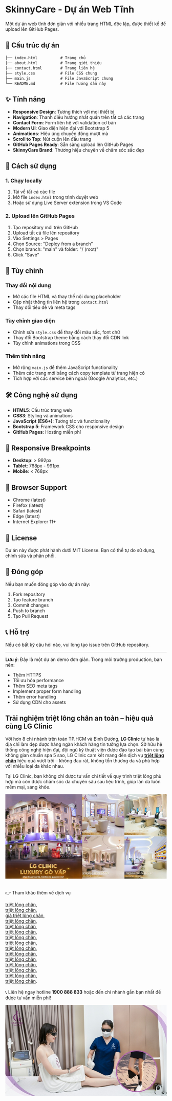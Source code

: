 # SkinnyCare - Dự án Web Tĩnh

Một dự án web tĩnh đơn giản với nhiều trang HTML độc lập, được thiết kế để upload lên GitHub Pages.

## 📁 Cấu trúc dự án

```
├── index.html          # Trang chủ
├── about.html          # Trang giới thiệu
├── contact.html        # Trang liên hệ
├── style.css           # File CSS chung
├── main.js             # File JavaScript chung
└── README.md           # File hướng dẫn này
```

## ✨ Tính năng

- **Responsive Design**: Tương thích với mọi thiết bị
- **Navigation**: Thanh điều hướng nhất quán trên tất cả các trang
- **Contact Form**: Form liên hệ với validation cơ bản
- **Modern UI**: Giao diện hiện đại với Bootstrap 5
- **Animations**: Hiệu ứng chuyển động mượt mà
- **Scroll to Top**: Nút cuộn lên đầu trang
- **GitHub Pages Ready**: Sẵn sàng upload lên GitHub Pages
- **SkinnyCare Brand**: Thương hiệu chuyên về chăm sóc sắc đẹp

## 🚀 Cách sử dụng

### 1. Chạy locally
1. Tải về tất cả các file
2. Mở file `index.html` trong trình duyệt web
3. Hoặc sử dụng Live Server extension trong VS Code

### 2. Upload lên GitHub Pages
1. Tạo repository mới trên GitHub
2. Upload tất cả file lên repository
3. Vào Settings > Pages
4. Chọn Source: "Deploy from a branch"
5. Chọn branch: "main" và folder: "/ (root)"
6. Click "Save"

## 🎨 Tùy chỉnh

### Thay đổi nội dung
- Mở các file HTML và thay thế nội dung placeholder
- Cập nhật thông tin liên hệ trong `contact.html`
- Thay đổi tiêu đề và meta tags

### Tùy chỉnh giao diện
- Chỉnh sửa `style.css` để thay đổi màu sắc, font chữ
- Thay đổi Bootstrap theme bằng cách thay đổi CDN link
- Tùy chỉnh animations trong CSS

### Thêm tính năng
- Mở rộng `main.js` để thêm JavaScript functionality
- Thêm các trang mới bằng cách copy template từ trang hiện có
- Tích hợp với các service bên ngoài (Google Analytics, etc.)

## 🛠️ Công nghệ sử dụng

- **HTML5**: Cấu trúc trang web
- **CSS3**: Styling và animations
- **JavaScript (ES6+)**: Tương tác và functionality
- **Bootstrap 5**: Framework CSS cho responsive design
- **GitHub Pages**: Hosting miễn phí

## 📱 Responsive Breakpoints

- **Desktop**: > 992px
- **Tablet**: 768px - 991px
- **Mobile**: < 768px

## 🔧 Browser Support

- Chrome (latest)
- Firefox (latest)
- Safari (latest)
- Edge (latest)
- Internet Explorer 11+

## 📄 License

Dự án này được phát hành dưới MIT License. Bạn có thể tự do sử dụng, chỉnh sửa và phân phối.

## 🤝 Đóng góp

Nếu bạn muốn đóng góp vào dự án này:
1. Fork repository
2. Tạo feature branch
3. Commit changes
4. Push to branch
5. Tạo Pull Request

## 📞 Hỗ trợ

Nếu có bất kỳ câu hỏi nào, vui lòng tạo issue trên GitHub repository.

---

**Lưu ý**: Đây là một dự án demo đơn giản. Trong môi trường production, bạn nên:
- Thêm HTTPS
- Tối ưu hóa performance
- Thêm SEO meta tags
- Implement proper form handling
- Thêm error handling
- Sử dụng CDN cho assets 

<h2 id="lgclinic"><strong>Trải nghiệm triệt lông chân an toàn – hiệu quả cùng LG Clinic</strong></h2>
<p>Với hơn 8 chi nhánh trên toàn TP.HCM và Bình Dương, <strong>LG Clinic</strong> tự hào là địa chỉ làm đẹp được hàng ngàn khách hàng tin tưởng lựa chọn. Sở hữu hệ thống công nghệ hiện đại, đội ngũ kỹ thuật viên được đào tạo bài bản cùng không
gian chuẩn spa 5 sao, LG Clinic cam kết mang đến dịch vụ <a href="https://lgclinic.vn/triet-long-chan" target="_blank"><strong>triệt lông chân</strong></a> hiệu quả vượt trội – không đau rát, không tổn thương da và phù hợp với nhiều loại
da khác nhau.</p>

<p>Tại LG Clinic, bạn không chỉ được tư vấn chi tiết về quy trình triệt lông phù hợp mà còn được chăm sóc da chuyên sâu sau liệu trình, giúp làn da luôn mềm mại, sáng khỏe.</p>

<img src="images/lgclinic_triet_long_chan_vinh_vien.jpg" alt="LG Clinic triệt lông chân vĩnh viễn">

<br> 👉 Tham khảo thêm về dịch vụ<br>

<a href="https://sites.google.com/view/triet-long-lg-clinic/triet-long-chan" target="_blank">triệt lông chân</a>,<br>
<a href="https://docs.google.com/spreadsheets/d/19aZpt6xklaEb04_iIO4nawVzE6JKAVkEiCDwR1RrIkE/" target="_blank">triệt lông chân</a>,<br>
<a href="https://lgclinic.vn/triet-long-vinh-vien-gia-bao-nhieu" target="_blank">giá triệt lông chân</a>,<br>
<a href="https://docs.google.com/forms/d/e/1FAIpQLSeoiNymOZ-XkYSW1MaPonstzHQU2g_iG6zcUYncccEEB9EvZw/viewform" target="_blank">triệt lông chân</a>,<br>
<a href="https://docs.google.com/document/d/1UoXQlZMIMw6FEHSr4k8I495ELAMX03gaB0bhj6U6DcI" target="_blank">triệt lông chân</a>,<br>
<a href="https://docs.google.com/presentation/d/13VLD8n8yjwXAc_2Fk_6b9nQTKPYIVEB5M6HiRyltnzY/" target="_blank">triệt lông chân</a>,<br>
<a href="https://docs.google.com/drawings/d/1okFSAmZzmXHA35T9R45yKDiHoq6xsZp9Wl4Vnf4ALUU/" target="_blank">triệt lông chân</a>,<br>
<a href="https://colab.research.google.com/drive/1DtGSZk4qA-z0NvDQqTVq6uxxku5FD1j1" target="_blank">triệt lông chân</a>,<br>
<a href="https://drive.google.com/file/d/1wvZ9V-DfMuM8W0jS88lywGmqLT5hf5aL/view" target="_blank">triệt lông chân</a>,<br>
<a href="https://calendar.google.com/calendar/embed?src=d8d4bc589ab066683d641ee6aedfb9347dd326e61bc018215cadde77cab22f80%40group.calendar.google.com&ctz=Asia%2FHo_Chi_Minh" target="_blank">triệt lông chân</a>,<br>
<a href="https://www.google.com/maps/d/edit?mid=1vhp25tho7y5VGUjTjlWRQbt9vkuDvpQ&ll=10.76894334443514%2C106.69052395000001&z=18" target="_blank">triệt lông chân</a>,<br>
<a href="https://earth.google.com/earth/d/1ID3zWN5BAXtDBEb-xpm4erZgzWfxRLWv" target="_blank">triệt lông chân</a>,<br>
<a href="https://groups.google.com/g/triet-long-chan/c/hUMAt-Tj2-k/m/Bn77nmOiAgAJ" target="_blank">triệt lông chân</a>,<br>
<a href="https://script.google.com/macros/s/AKfycbzdl_GUB2Dqmoqb1FhMqfJL7YW5bS0n5TSfudtntXB4nXq1ccd6vnNyQrSlblHepoqx/exec" target="_blank">triệt lông chân</a>,<br>
<a href="https://drive.google.com/drive/folders/1DSWMEsLwmvgAphZGfEEeV50AO4wKNVQi" target="_blank">triệt lông chân</a>.<br><br> 📞 Liên hệ ngay hotline <strong>1900 888 833</strong> hoặc đến chi nhánh gần bạn nhất để được tư vấn miễn phí!

<img src="images/triet_long_chan_lgclinic.jpg" alt="Triệt lông chân tại LG Clinic"> 